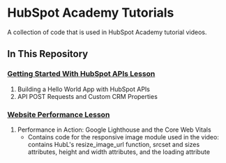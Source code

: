 # HubSpot Academy Tutorials

A collection of code that is used in HubSpot Academy tutorial videos.

## In This Repository

### [Getting Started With HubSpot APIs Lesson](https://app.hubspot.com/l/academy/tracks/71/592/2963)
1. Building a Hello World App with HubSpot APIs
2. API POST Requests and Custom CRM Properties

### [Website Performance Lesson](https://app.hubspot.com/academy/19931632/tracks/1044124/1044822/4969)
1. Performance in Action: Google Lighthouse and the Core Web Vitals
    - Contains code for the responsive image module used in the video: contains HubL's resize_image_url function, srcset and sizes attributes, height and width attributes, and the loading attribute
